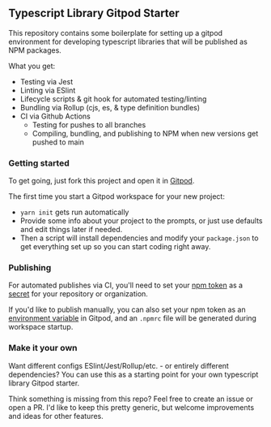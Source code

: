 ## Typescript Library Gitpod Starter
This repository contains some boilerplate for setting up a gitpod environment for developing typescript libraries that will be published as NPM packages.

What you get:
- Testing via Jest
- Linting via ESlint
- Lifecycle scripts & git hook for automated testing/linting
- Bundling via Rollup (cjs, es, & type definition bundles)
- CI via Github Actions
  - Testing for pushes to all branches
  - Compiling, bundling, and publishing to NPM when new versions get pushed to main

### Getting started
To get going, just fork this project and open it in [Gitpod](https://www.gitpod.io/docs/getting-started).

The first time you start a Gitpod workspace for your new project:
- `yarn init` gets run automatically
- Provide some info about your project to the prompts, or just use defaults and edit things later if needed.
- Then a script will install dependencies and modify your `package.json` to get everything set up so you can start coding right away.

### Publishing

For automated publishes via CI, you'll need to set your [npm token](https://docs.npmjs.com/creating-and-viewing-access-tokens) as a [secret](https://docs.github.com/en/codespaces/managing-codespaces-for-your-organization/managing-encrypted-secrets-for-your-repository-and-organization-for-github-codespaces) for your repository or organization.

If you'd like to publish manually, you can also set your npm token as an [environment variable](https://www.gitpod.io/docs/environment-variables) in Gitpod, and an `.npmrc` file will be generated during workspace startup.

### Make it your own

Want different configs ESlint/Jest/Rollup/etc. - or entirely different dependencies? You can use this as a starting point for your own typescript library Gitpod starter.

Think something is missing from this repo? Feel free to create an issue or open a PR. I'd like to keep this pretty generic, but welcome improvements and ideas for other features.